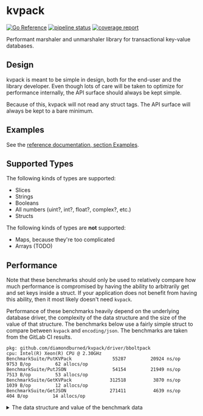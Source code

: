 # kvpack

[![Go Reference](https://pkg.go.dev/badge/github.com/diamondburned/kvpack#Database.Each.svg)](https://pkg.go.dev/github.com/diamondburned/kvpack#Database.Each)
[![pipeline status](https://gitlab.com/diamondburned/kvpack/badges/unsafe-footgun/pipeline.svg)](https://gitlab.com/diamondburned/kvpack/-/commits/unsafe-footgun)
[![coverage report](https://gitlab.com/diamondburned/kvpack/badges/unsafe-footgun/coverage.svg)](https://gitlab.com/diamondburned/kvpack/-/commits/unsafe-footgun)

Performant marshaler and unmarshaler library for transactional key-value
databases.

## Design

kvpack is meant to be simple in design, both for the end-user and the library
developer. Even though lots of care will be taken to optimize for performance
internally, the API surface should always be kept simple.

Because of this, kvpack will not read any struct tags. The API surface will
always be kept to a bare minimum.

## Examples

See the [reference documentation, section Examples](https://pkg.go.dev/github.com/diamondburned/kvpack@v0.0.0-20210630041153-7e1be4d9e3ac#pkg-examples).

## Supported Types

The following kinds of types are supported:

- Slices
- Strings
- Booleans
- All numbers (uint?, int?, float?, complex?, etc.)
- Structs

The following kinds of types are **not** supported:

- Maps, because they're too complicated
- Arrays (TODO)

## Performance

Note that these benchmarks should only be used to relatively compare how much
performance is compromised by having the ability to arbitrarily get and set keys
inside a struct. If your application does not benefit from having this ability,
then it most likely doesn't need `kvpack`.

Performance of these benchmarks heavily depend on the underlying database
driver, the complexity of the data structure and the size of the value of that
structure. The benchmarks below use a fairly simple struct to compare between
`kvpack` and `encoding/json`. The benchmarks are taken from the GitLab CI
results.

```
pkg: github.com/diamondburned/kvpack/driver/bboltpack
cpu: Intel(R) Xeon(R) CPU @ 2.30GHz
BenchmarkSuite/PutKVPack         	   55287	     20924 ns/op	    9753 B/op	      62 allocs/op
BenchmarkSuite/PutJSON           	   54154	     21949 ns/op	    7513 B/op	      53 allocs/op
BenchmarkSuite/GetKVPack         	  312518	      3870 ns/op	    1039 B/op	      12 allocs/op
BenchmarkSuite/GetJSON           	  271411	      4639 ns/op	     404 B/op	      14 allocs/op
```

<details>
<summary>The data structure and value of the benchmark data</summary>

```go
// CharacterData is a struct used for benchmarking.
type CharacterData struct {
	BestCharacter   string
	CharacterScore  int32
	OtherCharacters []CharacterData
}

// NewCharacterData creates a character data value with dummy values.
func NewCharacterData() CharacterData {
	return CharacterData{
		BestCharacter:  "Astolfo",
		CharacterScore: 100,
		OtherCharacters: []CharacterData{
			{"Felix Argyle", 100, nil},
			{"Hime Arikawa", 100, nil},
		},
	}
}
```
</details>
